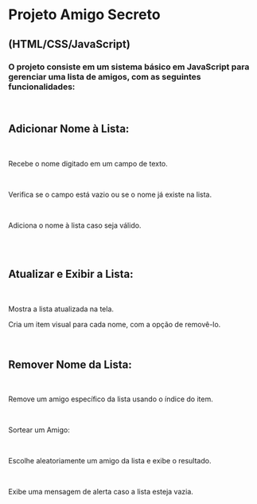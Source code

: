 <h1>Projeto Amigo Secreto</h1>
<h2>(HTML/CSS/JavaScript)</h2>

<h3>O projeto consiste em um sistema básico em JavaScript para gerenciar uma lista de amigos, com as seguintes funcionalidades:</h3>
<br>
<h2>Adicionar Nome à Lista:</h2>
<br>
<p>Recebe o nome digitado em um campo de texto.</p><br>
<p>Verifica se o campo está vazio ou se o nome já existe na lista.</p><br>
<p>Adiciona o nome à lista caso seja válido.</p><br>
<br>
<h2>Atualizar e Exibir a Lista:</h2>
<br>
<p>Mostra a lista atualizada na tela.</p>
<p>Cria um item visual para cada nome, com a opção de removê-lo.</p>
<br>
<h2>Remover Nome da Lista:</h2>
<br>
<p>Remove um amigo específico da lista usando o índice do item.</p>
<br>
<p>Sortear um Amigo:</p>
<br>
<p>Escolhe aleatoriamente um amigo da lista e exibe o resultado.</p><br>
<p>Exibe uma mensagem de alerta caso a lista esteja vazia.</p>
